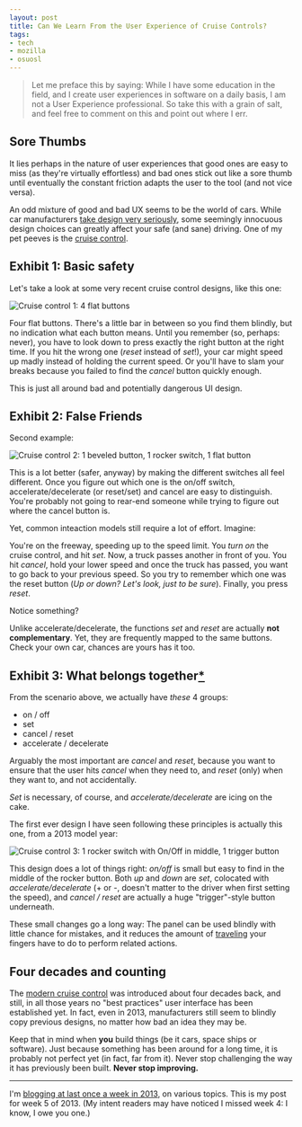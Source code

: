 ```yaml
---
layout: post
title: Can We Learn From the User Experience of Cruise Controls?
tags:
- tech
- mozilla
- osuosl
---
```


> Let me preface this by saying: While I have some education in the field, and I create user experiences in software on a daily basis, I am not a User Experience professional. So take this with a grain of salt, and feel free to comment on this and point out where I err.

## Sore Thumbs

It lies perhaps in the nature of user experiences that good ones are easy to miss (as they're virtually effortless) and bad ones stick out like a sore thumb until eventually the constant friction adapts the user to the tool (and not vice versa).

An odd mixture of good and bad UX seems to be the world of cars. While car manufacturers [take design very seriously][cxo], some seemingly innocuous design choices can greatly affect your safe (and sane) driving. One of my pet peeves is the [cruise control][wp-cruise].

[cxo]: http://skinnywhitegirl.com/blog/chief-experience-officer-at-mozilla-in-2012/707/
[wp-cruise]: http://en.wikipedia.org/wiki/Cruise_control

## Exhibit 1: Basic safety

Let's take a look at some very recent cruise control designs, like this one:

![Cruise control 1: 4 flat buttons](/media/2013/cruise1.jpg)

Four flat buttons. There's a little bar in between so you find them blindly, but no indication what each button means. Until you remember (so, perhaps: never), you have to look down to press exactly the right button at the right time. If you hit the wrong one (*reset* instead of *set*!), your car might speed up madly instead of holding the current speed. Or you'll have to slam your breaks because you failed to find the *cancel* button quickly enough.

This is just all around bad and potentially dangerous UI design.

## Exhibit 2: False Friends

Second example:

![Cruise control 2: 1 beveled button, 1 rocker switch, 1 flat button](/media/2013/cruise2.jpg)

This is a lot better (safer, anyway) by making the different switches all feel different. Once you figure out which one is the on/off switch, accelerate/decelerate (or reset/set) and cancel are easy to distinguish. You're probably not going to rear-end someone while trying to figure out where the cancel button is.

Yet, common inteaction models still require a lot of effort. Imagine:

You're on the freeway, speeding up to the speed limit. You *turn on* the cruise control, and hit *set*. Now, a truck passes another in front of you. You hit *cancel*, hold your lower speed and once the truck has passed, you want to go back to your previous speed. So you try to remember which one was the reset button (*Up or down? Let's look, just to be sure*). Finally, you press *reset*.

Notice something?

Unlike accelerate/decelerate, the functions *set* and *reset* are actually **not complementary**. Yet, they are frequently mapped to the same buttons. Check your own car, chances are yours has it too.

## Exhibit 3: What belongs together[*][brandt]

From the scenario above, we actually have *these* 4 groups:

* on / off
* set
* cancel / reset
* accelerate / decelerate

Arguably the most important are *cancel* and *reset*, because you want to ensure that the user hits *cancel* when they need to, and *reset* (only) when they want to, and not accidentally.

*Set* is necessary, of course, and *accelerate/decelerate* are icing on the cake.

The first ever design I have seen following these principles is actually this one, from a 2013 model year:

![Cruise control 3: 1 rocker switch with On/Off in middle, 1 trigger button](/media/2013/cruise3.jpg)

This design does a lot of things right: *on/off* is small but easy to find in the middle of the rocker button. Both *up* and *down* are *set*, colocated with *accelerate/decelerate* (+ or -, doesn't matter to the driver when first setting the speed), and *cancel / reset* are actually a huge "trigger"-style button underneath.

These small changes go a long way: The panel can be used blindly with little chance for mistakes, and it reduces the amount of [traveling][wp-fitts] your fingers have to do to perform related actions.

[brandt]: http://en.wikipedia.org/wiki/Willy_Brandt#Reunification
[wp-fitts]: http://en.wikipedia.org/wiki/Fitts%27s_law

## Four decades and counting

The [modern cruise control][wp-cruise] was introduced about four decades back, and still, in all those years no "best practices" user interface has been established yet. In fact, even in 2013, manufacturers still seem to blindly copy previous designs, no matter how bad an idea they may be.

Keep that in mind when **you** build things (be it cars, space ships or software). Just because something has been around for a long time, it is probably not perfect yet (in fact, far from it). Never stop challenging the way it has previously been built. **Never stop improving.**

---

I'm [blogging at last once a week in 2013][challenge], on various topics. This is my post for week 5 of 2013. (My intent readers may have noticed I missed week 4: I know, I owe you one.)

[challenge]: /2013/01/07/writing-challenge-accepted/

